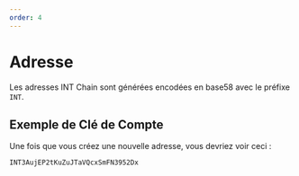 ```yaml
---
order: 4
---
```


# Adresse

Les adresses INT Chain sont générées encodées en base58 avec le préfixe `INT`.

## Exemple de Clé de Compte

Une fois que vous créez une nouvelle adresse, vous devriez voir ceci :

```bash
INT3AujEP2tKuZuJTaVQcxSmFN3952Dx
```


